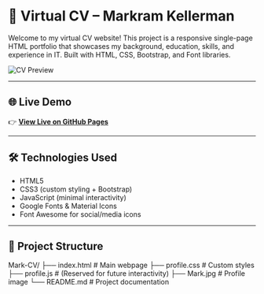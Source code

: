 # 💼 Virtual CV – Markram Kellerman

Welcome to my virtual CV website! This project is a responsive single-page HTML portfolio that showcases my background, education, skills, and experience in IT. Built with HTML, CSS, Bootstrap, and Font libraries.

![CV Preview](https://M-kellerman.github.io/Mark-CV/Mark.jpg)

---

## 🌐 Live Demo

👉 **[View Live on GitHub Pages](https://M-kellerman.github.io/Mark-CV/)**

---

## 🛠️ Technologies Used

- HTML5
- CSS3 (custom styling + Bootstrap)
- JavaScript (minimal interactivity)
- Google Fonts & Material Icons
- Font Awesome for social/media icons

---

## 📁 Project Structure
Mark-CV/
├── index.html # Main webpage
├── profile.css # Custom styles
├── profile.js # (Reserved for future interactivity)
├── Mark.jpg # Profile image
└── README.md # Project documentation




